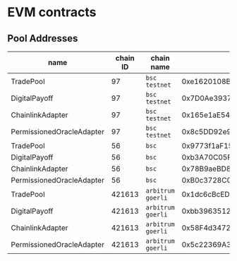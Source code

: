 # EVM contracts

## Pool Addresses

| name                      | chain ID | chain name        | address                                    | pool owner                                 |
| ------------------------- | -------- | ----------------- | ------------------------------------------ | ------------------------------------------ |
| TradePool                 | 97       | `bsc testnet`     | 0xe1620108B43A0FD6245013C2BB7E60f3D27e3f05 | 0x02548256453D61E8Beb31013ebE8e5ddd412cBc6 |
| DigitalPayoff             | 97       | `bsc testnet`     | 0x7D0Ae39374FCF2A81d447503db0ac6A36016cB92 | 0x02548256453D61E8Beb31013ebE8e5ddd412cBc6 |
| ChainlinkAdapter          | 97       | `bsc testnet`     | 0x165e1aE54925c0E8e9a726A0aa1eafD70C703f91 | 0x02548256453D61E8Beb31013ebE8e5ddd412cBc6 |
| PermissionedOracleAdapter | 97       | `bsc testnet`     | 0x8c5DD92e9d8B4B8E3165993F59b1518ddb747Dba | 0x02548256453D61E8Beb31013ebE8e5ddd412cBc6 |
| TradePool                 | 56       | `bsc`             | 0x9773f1aF15750216a17Bf8c689Bb0b95a5122D76 | 0x02548256453D61E8Beb31013ebE8e5ddd412cBc6 |
| DigitalPayoff             | 56       | `bsc`             | 0xb3A70C05F3C69b5678eD039c98e061e68A2E676c | 0x02548256453D61E8Beb31013ebE8e5ddd412cBc6 |
| ChainlinkAdapter          | 56       | `bsc`             | 0x78B9aeBD84854e9d0989343599B248d72F8D0902 | 0x02548256453D61E8Beb31013ebE8e5ddd412cBc6 |
| PermissionedOracleAdapter | 56       | `bsc`             | 0xB0c3728C0F275E1D6C455c856EFaDa2675A6B51d | 0x02548256453D61E8Beb31013ebE8e5ddd412cBc6 |
| TradePool                 | 421613   | `arbitrum goerli` | 0x1dc6cBcED5131cb03de4CE2d8233cB6B7c5BAADf | 0x02548256453D61E8Beb31013ebE8e5ddd412cBc6 |
| DigitalPayoff             | 421613   | `arbitrum goerli` | 0xbb3963512b9c0F28eFb4a3dcB1e0274A87d159E7 | 0x02548256453D61E8Beb31013ebE8e5ddd412cBc6 |
| ChainlinkAdapter          | 421613   | `arbitrum goerli` | 0x58F4d3472fCFF98F30a34acB84E3A609dd6c02C5 | 0x02548256453D61E8Beb31013ebE8e5ddd412cBc6 |
| PermissionedOracleAdapter | 421613   | `arbitrum goerli` | 0x5c22369A385eb2aa9D0Ad6A0995D58e8027618ce | 0x02548256453D61E8Beb31013ebE8e5ddd412cBc6 |
